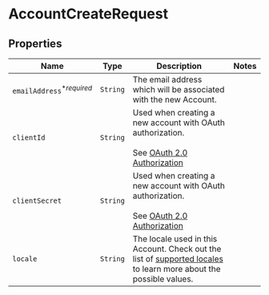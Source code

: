 

# AccountCreateRequest



## Properties

| Name | Type | Description | Notes |
|------------ | ------------- | ------------- | -------------|
| `emailAddress`<sup>*_required_</sup> | ```String``` |  The email address which will be associated with the new Account.  |  |
| `clientId` | ```String``` |  Used when creating a new account with OAuth authorization.<br><br>See [OAuth 2.0 Authorization](https://app.hellosign.com/api/oauthWalkthrough#OAuthAuthorization)  |  |
| `clientSecret` | ```String``` |  Used when creating a new account with OAuth authorization.<br><br>See [OAuth 2.0 Authorization](https://app.hellosign.com/api/oauthWalkthrough#OAuthAuthorization)  |  |
| `locale` | ```String``` |  The locale used in this Account. Check out the list of [supported locales](/api/reference/constants/#supported-locales) to learn more about the possible values.  |  |



